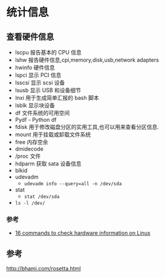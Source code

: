 # 统计信息

## 查看硬件信息
* lscpu 报告基本的 CPU 信息
* lshw 报告硬件信息,cpi,memory,disk,usb,network adapters
* hwinfo 硬件信息
* lspci 显示 PCI 信息
* lsscsi 显示 scsi 设备
* lsusb 显示 USB 和设备细节
* Inxi 用于生成简单汇报的 bash 脚本
* lsblk 显示块设备
* df 文件系统的可用空间
* Pydf - Python df
* fdisk 用于修改磁盘分区的实用工具,也可以用来查看分区信息.
* mount 用于挂载或卸载文件系统
* free 内存空余
* dmidecode
* /proc 文件
* hdparm 获取 sata 设备信息
* blkid
* udevadm
  * `udevadm info --query=all -n /dev/sda`
* stat
  * `stat /dev/sda`
* `ls -l /dev/`

### 参考
* [16 commands to check hardware information on Linux](http://www.binarytides.com/linux-commands-hardware-info/)


## 参考
http://bhami.com/rosetta.html
